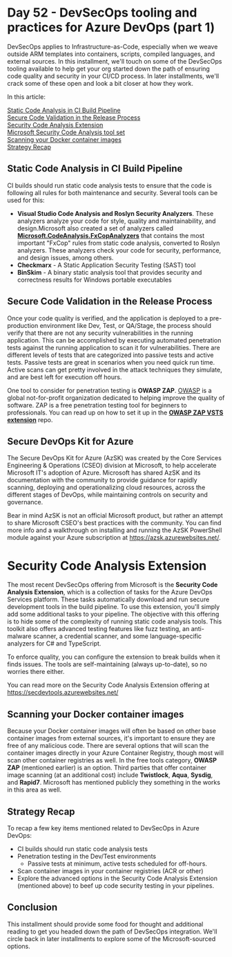 # Day 52 - DevSecOps tooling and practices for Azure DevOps (part 1)

DevSecOps applies to Infrastructure-as-Code, especially when we weave outside ARM templates into containers, scripts, compiled languages, and external sources. In this installment, we'll touch on some of the DevSecOps tooling available to help get your org started down the path of ensuring code quality and security in your CI/CD process. In later installments, we'll crack some of these open and look a bit closer at how they work.

In this article:

[Static Code Analysis in CI Build Pipeline](#static-code-analysis-in-ci-build-pipeline) </br>
[Secure Code Validation in the Release Process](#secure-code-validation-in-the-release-process) </br>
[Security Code Analysis Extension](#security-code-analysis-extension) </br>
[Microsoft Security Code Analysis tool set](#microsoft-security-code-analysis-tool-set) </br>
[Scanning your Docker container images](#scanning-your-docker-container-images) </br>
[Strategy Recap](#strategy-recap) </br>

## Static Code Analysis in CI Build Pipeline
CI builds should run static code analysis tests to ensure that the code is following all rules for both maintenance and security. Several tools can be used for this:

- **Visual Studio Code Analysis and Roslyn Security Analyzers**. These analyzers analyze your code for style, quality and maintainability, and design.Microsoft also created a set of analyzers called [**Microsoft.CodeAnalysis.FxCopAnalyzers**](https://docs.microsoft.com/visualstudio/code-quality/install-fxcop-analyzers) that contains the most important "FxCop" rules from static code analysis, converted to Roslyn analyzers. These analyzers check your code for security, performance, and design issues, among others.
- **Checkmarx** - A Static Application Security Testing (SAST) tool
- **BinSkim** - A binary static analysis tool that provides security and correctness results for Windows portable executables

## Secure Code Validation in the Release Process

Once your code quality is verified, and the application is deployed to a pre-production environment like Dev, Test, or QA/Stage, the process should verify that there are not any security vulnerabilities in the running application. This can be accomplished by executing automated penetration tests against the running application to scan it for vulnerabilities. There are different levels of tests that are categorized into passive tests and active tests. Passive tests are great in scenarios when you need quick run time. Active scans can get pretty involved in the attack techniques they simulate, and are best left for execution off hours.

One tool to consider for penetration testing is **OWASP ZAP**. [OWASP](https://www.owasp.org/) is a global not-for-profit organization dedicated to helping improve the quality of software. ZAP is a free penetration testing tool for beginners to professionals. You can read up on how to set it up in the [**OWASP ZAP VSTS extension**](https://github.com/deliveron/owasp-zap-vsts-extension) repo.

## Secure DevOps Kit for Azure

The Secure DevOps Kit for Azure (AzSK) was created by the Core Services Engineering & Operations (CSEO) division at Microsoft, to help accelerate Microsoft IT's adoption of Azure. Microsoft has shared AzSK and its documentation with the community to provide guidance for rapidly scanning, deploying and operationalizing cloud resources, across the different stages of DevOps, while maintaining controls on security and governance.

Bear in mind AzSK is not an official Microsoft product, but rather an attempt to share Microsoft CSEO's best practices with the community. You can find more info and a walkthrough on installing and running the AzSK PowerShell module against your Azure subscription at https://azsk.azurewebsites.net/.

# Security Code Analysis Extension

The most recent DevSecOps offering from Microsoft is the **Security Code Analysis Extension**, which is a collection of tasks for the Azure DevOps Services platform. These tasks automatically download and run secure development tools in the build pipeline. To use this extension, you'll simply add some additional tasks to your pipeline. The objective with this offering is to hide some of the complexity of running static code analysis tools. This toolkit also offers advanced testing features like fuzz testing, an anti-malware scanner, a credential scanner, and some language-specific analyzers for C# and TypeScript.

To enforce quality, you can configure the extension to break builds when it finds issues. The tools are self-maintaining (always up-to-date), so no worries there either.

You can read more on the Security Code Analysis Extension offering at https://secdevtools.azurewebsites.net/


## Scanning your Docker container images

Because your Docker container images will often be based on other base container images from external sources, it's important to ensure they are free of any malicious code. There are several options that will scan the container images directly in your Azure Container Registry, though most will scan other container registries as well. In the free tools category, **OWASP ZAP** (mentioned earlier) is an option. Third parties that offer container image scanning (at an additional cost) include **Twistlock**, **Aqua**, **Sysdig**, and **Rapid7**. Microsoft has mentioned publicly they something in the works in this area as well.


## Strategy Recap

To recap a few key items mentioned related to DevSecOps in Azure DevOps:

- CI builds should run static code analysis tests
- Penetration testing in the Dev/Test environments
  - Passive tests at minimum, active tests scheduled for off-hours.
- Scan container images in your container registries (ACR or other)
- Explore the advanced options in the Security Code Analysis Extension (mentioned above) to beef up code security testing in your pipelines.

## Conclusion

This installment should provide some food for thought and additional reading to get you headed down the path of DevSecOps integration. We'll circle back in later installments to explore some of the Microsoft-sourced options.
